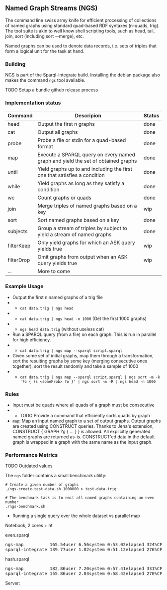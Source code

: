 ## Named Graph Streams (NGS)

The command line swiss army knife for efficient processing of collections of named graphs using standard quad-based RDF syntaxes (n-quads, trig).
The tool suite is akin to well know shell scripting tools, such as head, tail, join, sort (including sort --merge), etc.

Named graphs can be used to denote data records, i.e. sets of triples that form a logical unit for the task at hand.

### Building
NGS is part of the Sparql-Integrate build. Installing the debian package also makes the command `ngs` tool available.

TODO Setup a bundle github release process

### Implementation status

| Command    | Descripion                                                                       | Status |
|------------|----------------------------------------------------------------------------------|--------|
| head       | Output the first n graphs                                                        | done   |
| cat        | Output all graphs                                                                | done   |
| probe      | Probe a file or stdin for a quad-based format                                    | done   |
| map        | Execute a SPARQL query on every named graph and yield the set of obtained graphs | done   |
| until      | Yield graphs up to and including the first one that satisfies a condition        | done   |
| while      | Yield graphs as long as they satisfy a condition                                 | done   |
| wc         | Count graphs or quads                                                            | done   |
| join       | Merge triples of named graphs based on a key                                     | wip    |
| sort       | Sort named graphs based on a key                                                 | done   |
| subjects   | Group a stream of triples by subject to yield a stream of named graphs           | done   |
| filterKeep | Only yield graphs for which an ASK query yields true                             | wip    |
| filterDrop | Omit graphs from output when an ASK query yields true                            | wip    |
| ...        | More to come                                                                     |        |



### Example Usage


* Output the first n named graphs of a trig file
* * `cat data.trig | ngs head`
* * `cat data.trig | ngs head -n 1000` (Get the first 1000 graphs)
* * `ngs head data.trig` (without useless cat)
* Run a SPARQL query (from a file) on each graph. This is run in parallel for high efficiency.
* * `cat data.trig | ngs map --sparql script.sparql`
* Given some set of initial graphs, map them through a transformation, sort the resulting graphs by some key (merging consecutive ones together), sort the result randomly and take a sample of 1000
* * `cat data.trig | ngs map --sparql script.sparql | ngs sort -m -k '?o { ?s <someProb> ?o }' | ngs sort -m -R | ngs head -n 1000`

### Rules

* Input must be quads where all quads of a graph must be consecutive
* * TODO Provide a command that efficiently sorts quads by graph
* `map`: Map an input named graph to a set of output graphs. Output graphs are created using CONSTRUCT queries. Thanks to Jena's extension, CONSTRUCT { GRAPH ?g { ... } } is allowed. All explicitly generated named graphs are returned as-is. CONSTRUCT'ed data in the default graph is wrapped in a graph with the same name as the input graph.

### Performance Metrics
TODO Outdated values

The `ngs` folder contains a small benchmark utility:

```
# Create a given number of graphs
./ngs-create-test-data.sh 1000000 > test-data.trig

# The benchmark task is to emit all named graphs containing an even number
./ngs-benchmark.sh
```


* Running a single query over the whole dataset vs parallel map

Notebook, 2 cores + ht

even.sparql
<pre>
ngs-map          165.54user 6.56system 0:53.02elapsed 324%CPU
sparql-integrate 139.77user 1.82system 0:51.12elapsed 276%CPU
</pre>


hash.sparql
<pre>
ngs-map          182.86user 7.20system 0:57.41elapsed 331%CPU
sparql-integrate 155.86user 2.03system 0:58.42elapsed 270%CPU
</pre>


Server:



